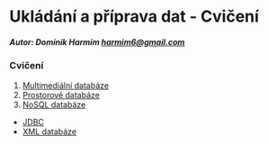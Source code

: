 # Ukládání a příprava dat - Cvičení

##### Autor: Dominik Harmim <harmim6@gmail.com>

### Cvičení
1. [Multimediální databáze]()
2. [Prostorové databáze]()
3. [NoSQL databáze]()
- [JDBC]()
- [XML databáze]()
